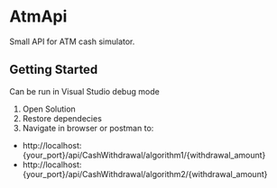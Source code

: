# AtmApi
Small API for ATM cash simulator. 

## Getting Started
Can be run in Visual Studio debug mode
1. Open Solution
2. Restore dependecies
3. Navigate in browser or postman to:
* http://localhost:{your_port}/api/CashWithdrawal/algorithm1/{withdrawal_amount}
* http://localhost:{your_port}/api/CashWithdrawal/algorithm2/{withdrawal_amount}
